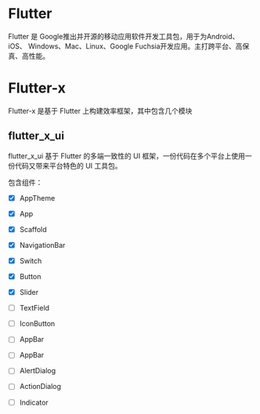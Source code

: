 # Flutter
Flutter 是 Google推出并开源的移动应用软件开发工具包，用于为Android、iOS、 Windows、Mac、Linux、Google Fuchsia开发应用。主打跨平台、高保真、高性能。


# Flutter-x
Flutter-x 是基于 Flutter 上构建效率框架，其中包含几个模块

## flutter_x_ui
flutter_x_ui 基于 Flutter 的多端一致性的 UI 框架，一份代码在多个平台上使用一份代码又带来平台特色的 UI 工具包。

包含组件：

- [x] AppTheme
- [x] App
- [x] Scaffold
- [x] NavigationBar
- [x] Switch
- [x] Button
- [x] Slider
- [ ] TextField
- [ ] IconButton
- [ ] AppBar
- [ ] AppBar
- [ ] AlertDialog
- [ ] ActionDialog
- [ ] Indicator










